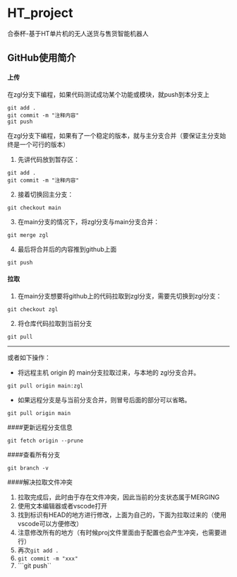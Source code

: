 



# HT_project

合泰杯-基于HT单片机的无人送货与售货智能机器人




## GitHub使用简介

#### 上传

在zgl分支下编程，如果代码测试成功某个功能或模块，就push到本分支上

```
git add .
git commit -m "注释内容"
git push
```



在zgl分支下编程，如果有了一个稳定的版本，就与主分支合并（要保证主分支始终是一个可行的版本）

1. 先讲代码放到暂存区：

```
git add .
git commit -m "注释内容"
```

2. 接着切换回主分支：

```
git checkout main
```

3. 在main分支的情况下，将zgl分支与main分支合并：

```
git merge zgl
```

4. 最后将合并后的内容推到github上面

```
git push
```



#### 拉取

1. 在main分支想要将github上的代码拉取到zgl分支，需要先切换到zgl分支：

```
git checkout zgl
```

2. 将仓库代码拉取到当前分支

```
git pull
```



---



或者如下操作：

- 将远程主机 origin 的 main分支拉取过来，与本地的 zgl分支合并。

```git
git pull origin main:zgl
```

- 如果远程分支是与当前分支合并，则冒号后面的部分可以省略。

```
git pull origin main
```

####更新远程分支信息
```
git fetch origin --prune
```

####查看所有分支
```
git branch -v
```

####解决拉取文件冲突
1. 拉取完成后，此时由于存在文件冲突，因此当前的分支状态属于MERGING
2. 使用文本编辑器或者vscode打开
2. 找到标识有HEAD的地方进行修改，上面为自己的，下面为拉取过来的（使用vscode可以方便修改）
3. 注意修改所有的地方（有时候proj文件里面由于配置也会产生冲突，也需要进行）
4. 再次```git add .```
5. ```git commit -m "xxx"```
6. ```git push``
